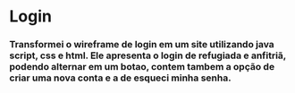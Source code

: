 # Login

### Transformei o wireframe de login em um site utilizando java script, css e html. Ele apresenta o login de refugiada e anfitriã, podendo alternar em um botao, contem tambem a opção de criar uma nova conta e a de esqueci minha senha.
